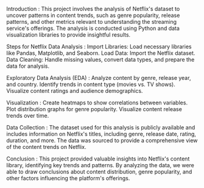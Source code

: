 Introduction :
This project involves the analysis of Netflix's dataset to uncover patterns in content trends, such as genre popularity, release patterns, and other metrics relevant to understanding the streaming service's offerings. The analysis is conducted using Python and data visualization libraries to provide insightful results.

Steps for Netflix Data Analysis :
Import Libraries: Load necessary libraries like Pandas, Matplotlib, and Seaborn.
Load Data: Import the Netflix dataset.
Data Cleaning: Handle missing values, convert data types, and prepare the data for analysis.

Exploratory Data Analysis (EDA) :
Analyze content by genre, release year, and country.
Identify trends in content type (movies vs. TV shows).
Visualize content ratings and audience demographics.

Visualization :
Create heatmaps to show correlations between variables.
Plot distribution graphs for genre popularity.
Visualize content release trends over time.

Data Collection :
The dataset used for this analysis is publicly available and includes information on Netflix's titles, including genre, release date, rating, duration, and more. The data was sourced to provide a comprehensive view of the content trends on Netflix.

Conclusion :
This project provided valuable insights into Netflix's content library, identifying key trends and patterns. By analyzing the data, we were able to draw conclusions about content distribution, genre popularity, and other factors influencing the platform's offerings.
